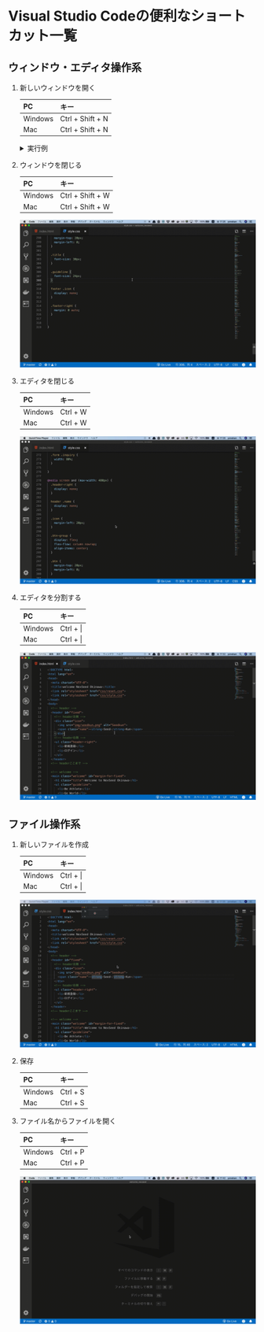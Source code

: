 # Visual Studio Codeの便利なショートカット一覧

## ウィンドウ・エディタ操作系

1. 新しいウィンドウを開く

    |PC|キー|
    |---|---|
    |Windows|Ctrl + Shift + N|
    |Mac|Ctrl + Shift + N|

    <details><summary>実行例</summary><div>
      ![ショートカット](./img/newWindow.gif)
	  </div></details> 

2. ウィンドウを閉じる

    |PC|キー|
    |---|---|
    |Windows|Ctrl + Shift + W|
    |Mac|Ctrl + Shift + W|

    ![ショートカット](./img/closeWindow.gif)

3. エディタを閉じる

    |PC|キー|
    |---|---|
    |Windows|Ctrl + W|
    |Mac|Ctrl + W|

    ![ショートカット](./img/closeEditor.gif)

4. エディタを分割する

    |PC|キー|
    |---|---|
    |Windows|Ctrl + \|
    |Mac|Ctrl + \|

    ![ショートカット](./img/divideEditor.gif)

## ファイル操作系

1. 新しいファイルを作成

    |PC|キー|
    |---|---|
    |Windows|Ctrl + \|
    |Mac|Ctrl + \|

    ![ショートカット](./img/newFile.gif)

2. 保存

    |PC|キー|
    |---|---|
    |Windows|Ctrl + S|
    |Mac|Ctrl + S|

3. ファイル名からファイルを開く

    |PC|キー|
    |---|---|
    |Windows|Ctrl + P|
    |Mac|Ctrl + P|

    ![ショートカット](./img/quickOpen.gif)